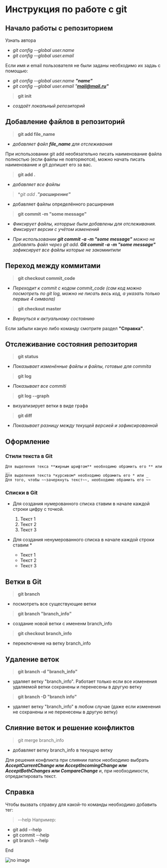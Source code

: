 # Инструкция по работе с git

## Начало работы с репозиторием
Узнать автора
* _git config --global user.name_
* _git config --global user.email_

Если имя и email пользователя не были заданы необходимо их задаь с помощью:
* _git config --global user.name **"name"**_
* _git config --global user.email "**mail@mail.ru"**_

> **git init**
* _создаёт локальный репозиторий_
## Добавление файлов в репозиторий
> **git add file_name**
* _добавляет файл _**file_name**_ для отслеживания_ 

При использовании git add необязательно писать наименование файла полностью (если файлы не повторяются), можно начать писать наименование и git допишет его за вас.

> **git add .**
* *добавляет все файлы*
> **git add *.__"расширение"__**
* добавляет файлы определённого расширения

> **git commit -m "some message"**
* _Фиксирует файлы, которрые были добавлены для отслеживания. Фиксирует версии с учётом изменений_

* _При использовании __git commit -a -m "some message"__ можно не добавлять файл через git add. __Git commit -a -m "some message"__ зафиксирует все файлы которые не закомиитили_

## Переход между коммитами
> **git checkout commit_code**
* _Переходит к commit с кодом commit_code (сам код можно посмотреть по git log, можно не писать весь код, а указать только первые 4 символа)_
> **git checkout master**
* _Вернуться к актуальному состоянию_

Если забыли какую либо команду смотрите раздел **"Справка"**.

## Отслеживание состояния репозитория

> **git status**
* _Показывает изменённые файлы и файлы, готовые для commita_
> **git log**
* _Показывает все commiti_ 
> **git log --graph**
* визуализирует ветки в виде графа
> **git diff**
* _Показывает разницу между текущей версией и зафиксированной_
## Оформление
### Стили текста в Git

    Для выделения текса **жирным шрифтом** необходимо обрамить его ** или __ 
    Для выделения текста *курсивом* необходимо обрамить его * или _
    Для того, чтобы ~~зачеркнуть текст~~, необходимо обрамить его ~~

### Списки в Git
* Для создания нумерованного списка ставим в начале каждой строки цифру с точкой. 
    1. Текст 1
    2. Текст 2
    3. Текст 3

* Для создания ненумерованного списка в начале каждой строки ставим *
    * Текст 1
    * Текст 2
    * Текст 3 

## Ветки в Git
> **git branch**
* посмотреть все существующие ветки
> **git branch "branch_info"**
* создание новой ветки c имененм branch_info
> **git checkout branch_info**
* переключение на ветку branch_info

## Удаление веток
> **git branch -d "branch_info"**
* удаляет ветку "branch_info". Работает только если все изменения удаляемой ветки сохранены и перенесены в другую ветку
> **git branch -D "branch info"**
* удаляет ветку "branch_info" в любом случае (даже если изменения не сохранены и не перенесены в другую ветку)

## Слияние веток и решение конфликтов
> git merge branch_info
* добавляет ветку branch_info в текущую ветку

Для решения конфликта при слиянии папок необходимо выбрать __*AcceptCurrentChange или AcceptIncomingChange или AcceptBothChanges или CompareChange*__ и, при необходимости, отредактировать текст.

## Справка
Чтобы вызвать справку для какой-то команды необходимо добавить тег:
> --help 
Например: 
* git add --help
* git commit --help
* git branch --help

End

![no image](Git.png)
